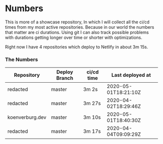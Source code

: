 # Numbers
This is more of a showcase repository, In which I will collect all the ci/cd times from my most active repositories. Because in our world the numbers that matter are ci durations.
Using git I can also track possible problems with durations getting longer over time or shorter with optimizations.

Right now I have 4 repositories which deploy to Netlify in about 3m 15s.

### The Numbers
| Repository | Deploy Branch | ci/cd time | Last deployed at |
| ---------- | ------------- | ---------- | ---------------- |
| redacted | master | 3m 2s | 2020-05-01T18:21:10Z |
| redacted | master | 3m 27s | 2020-04-02T18:29:46Z |
| koenverburg.dev | master | 3m 10s | 2020-05-01T18:40:30Z |
| redacted | master | 3m 17s | 2020-04-04T09:09:29Z |
